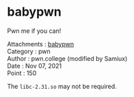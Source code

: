 # babypwn

Pwn me if you can!

Attachments : [babypwn](https://github.com/samiux/CTF/blob/main/pwn/babypwn/babypwn)  
Category    : pwn  
Author      : pwn.college (modified by Samiux)  
Date        : Nov 07, 2021  
Point       : 150  

The ```libc-2.31.so``` may not be required. 
